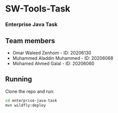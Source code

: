 # SW-Tools-Task
### Enterprise Java Task

## Team members

-   Omar Waleed Zenhom           -   ID: 20206130<br>
-   Muhammed Aladdin Muhammed    -   ID: 20206068<br>
-   Mohamed Ahmed Galal          -   ID: 20206060<br>

## Running
Clone the repo and run:
```bash
cd enterprise-java-task
mvn wildfly:deploy
```
